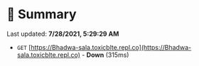 # 📖 Summary
Last updated: **7/28/2021, 5:29:29 AM**

- `GET` [https://Bhadwa-sala.toxicblte.repl.co](https://Bhadwa-sala.toxicblte.repl.co) - **Down** (315ms)
